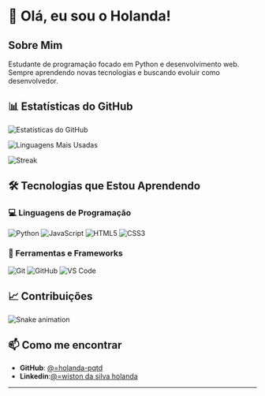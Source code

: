 # 👋 Olá, eu sou o Holanda!

##  Sobre Mim
Estudante de programação focado em Python e desenvolvimento web. Sempre aprendendo novas tecnologias e buscando evoluir como desenvolvedor.

## 📊 Estatísticas do GitHub

![Estatísticas do GitHub](https://github-readme-stats.vercel.app/api?username=holanda-pqtd&show_icons=true&theme=radical)

![Linguagens Mais Usadas](https://github-readme-stats.vercel.app/api/top-langs/?username==holanda-pqtd&layout=compact&theme=radical)

![Streak](https://github-readme-streak-stats.herokuapp.com/?user==holanda-pqtd&theme=radical)

## 🛠️ Tecnologias que Estou Aprendendo

### 💻 Linguagens de Programação
![Python](https://img.shields.io/badge/Python-3776AB?style=for-the-badge&logo=python&logoColor=white)
![JavaScript](https://img.shields.io/badge/JavaScript-F7DF1E?style=for-the-badge&logo=javascript&logoColor=black)
![HTML5](https://img.shields.io/badge/HTML5-E34F26?style=for-the-badge&logo=html5&logoColor=white)
![CSS3](https://img.shields.io/badge/CSS3-1572B6?style=for-the-badge&logo=css3&logoColor=white)

### 🎯 Ferramentas e Frameworks
![Git](https://img.shields.io/badge/Git-F05032?style=for-the-badge&logo=git&logoColor=white)
![GitHub](https://img.shields.io/badge/GitHub-100000?style=for-the-badge&logo=github&logoColor=white)
![VS Code](https://img.shields.io/badge/VS_Code-0078D4?style=for-the-badge&logo=visual%20studio%20code&logoColor=white)

## 📈 Contribuições
![Snake animation](https://github.com/SEU-USUARIO/SEU-USUARIO.github.io/blob/output/github-contribution-grid-snake.svg)

## 📫 Como me encontrar
- **GitHub**: [@=holanda-pqtd](https://github.com/=holanda-pqtd)
- **Linkedin**:[@=wiston da silva holanda](www.linkedin.com/in/wiston-da-silva-holanda-7936bb265)
---

